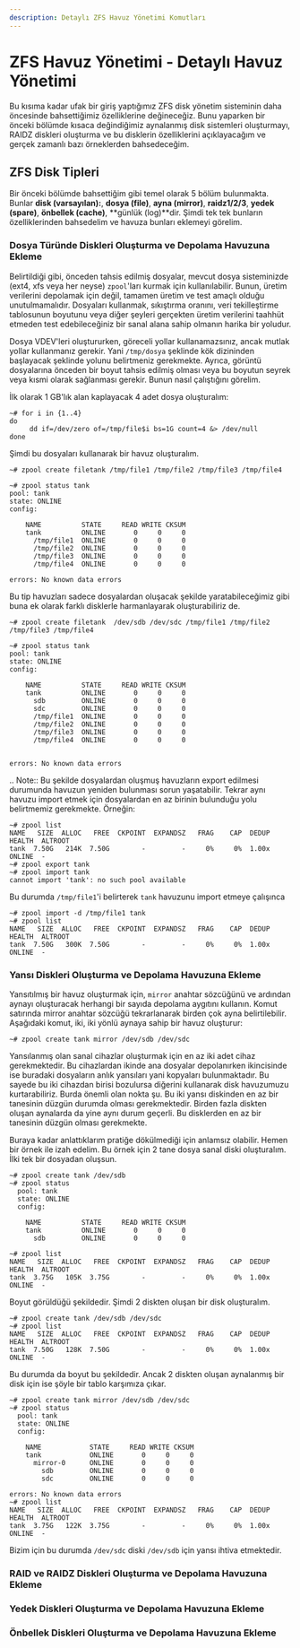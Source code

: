 ```yaml
---
description: Detaylı ZFS Havuz Yönetimi Komutları
---
```



# ZFS Havuz Yönetimi - Detaylı Havuz Yönetimi


Bu kısıma kadar ufak bir giriş yaptığımız ZFS disk yönetim sisteminin daha öncesinde bahsettiğimiz özelliklerine değineceğiz. Bunu yaparken bir önceki bölümde kısaca değindiğimiz aynalanmış disk sistemleri oluşturmayı, RAIDZ diskleri oluşturma ve bu disklerin özelliklerini açıklayacağım ve gerçek zamanlı bazı örneklerden bahsedeceğim.

## ZFS Disk Tipleri

Bir önceki bölümde bahsettiğim gibi temel olarak 5 bölüm bulunmakta.  Bunlar **disk \(varsayılan\):**, **dosya \(file\)**, **ayna \(mirror\)**, **raidz1/2/3**, **yedek \(spare\)**, **önbellek \(cache\)**, **günlük \(log\)**dir. Şimdi tek tek bunların özelliklerinden bahsedelim ve havuza bunları eklemeyi görelim.

### Dosya Türünde Diskleri Oluşturma ve Depolama Havuzuna Ekleme 
Belirtildiği gibi, önceden tahsis edilmiş dosyalar, mevcut dosya sisteminizde (ext4, xfs veya her neyse) `zpool`'ları kurmak için kullanılabilir. Bunun, üretim verilerini depolamak için değil, tamamen üretim ve test amaçlı olduğu unutulmamalıdır. 
Dosyaları kullanmak, sıkıştırma oranını, veri tekilleştirme tablosunun boyutunu veya diğer şeyleri gerçekten üretim verilerini taahhüt etmeden test edebileceğiniz bir sanal alana sahip olmanın harika bir yoludur.

Dosya VDEV'leri oluştururken, göreceli yollar kullanamazsınız, ancak mutlak yollar kullanmanız gerekir. Yani `/tmp/dosya` şeklinde kök dizininden başlayacak şeklinde yolunu belirtmeniz gerekmekte. Ayrıca, görüntü dosyalarına önceden bir boyut tahsis edilmiş olması veya bu boyutun seyrek veya kısmi olarak sağlanması gerekir. Bunun nasıl çalıştığını görelim. 

İlk olarak 1 GB'lık alan kaplayacak 4 adet dosya oluşturalım:

```
~# for i in {1..4}
do
     dd if=/dev/zero of=/tmp/file$i bs=1G count=4 &> /dev/null
done
```
Şimdi bu dosyaları kullanarak bir havuz oluşturalım.

```
~# zpool create filetank /tmp/file1 /tmp/file2 /tmp/file3 /tmp/file4
```

```
~# zpool status tank
pool: tank
state: ONLINE
config:

	NAME          STATE     READ WRITE CKSUM
	tank          ONLINE       0     0     0
	  /tmp/file1  ONLINE       0     0     0
	  /tmp/file2  ONLINE       0     0     0
	  /tmp/file3  ONLINE       0     0     0
	  /tmp/file4  ONLINE       0     0     0

errors: No known data errors

```

Bu tip havuzları sadece dosyalardan oluşacak şekilde yaratabileceğimiz gibi buna ek olarak farklı disklerle harmanlayarak oluşturabiliriz de. 
```
~# zpool create filetank  /dev/sdb /dev/sdc /tmp/file1 /tmp/file2 /tmp/file3 /tmp/file4
```

```
~# zpool status tank
pool: tank
state: ONLINE
config:

	NAME          STATE     READ WRITE CKSUM
	tank          ONLINE       0     0     0
      sdb         ONLINE       0     0     0
	  sdc         ONLINE       0     0     0
	  /tmp/file1  ONLINE       0     0     0
	  /tmp/file2  ONLINE       0     0     0
	  /tmp/file3  ONLINE       0     0     0
	  /tmp/file4  ONLINE       0     0     0


errors: No known data errors

```

.. Note:: Bu şekilde dosyalardan oluşmuş havuzların export edilmesi durumunda havuzun yeniden bulunması sorun yaşatabilir. Tekrar aynı havuzu import etmek için dosyalardan en az birinin bulunduğu yolu belirtmemiz gerekmekte. Örneğin:

```
~# zpool list
NAME   SIZE  ALLOC   FREE  CKPOINT  EXPANDSZ   FRAG    CAP  DEDUP    HEALTH  ALTROOT
tank  7.50G   214K  7.50G        -         -     0%     0%  1.00x    ONLINE  -
~# zpool export tank
~# zpool import tank
cannot import 'tank': no such pool available
```

Bu durumda `/tmp/file1`'i belirterek `tank` havuzunu import etmeye çalışınca
```
~# zpool import -d /tmp/file1 tank
~# zpool list
NAME   SIZE  ALLOC   FREE  CKPOINT  EXPANDSZ   FRAG    CAP  DEDUP    HEALTH  ALTROOT
tank  7.50G   300K  7.50G        -         -     0%     0%  1.00x    ONLINE  -
```

### Yansı Diskleri Oluşturma ve Depolama Havuzuna Ekleme 

Yansıtılmış bir havuz oluşturmak için, `mirror` anahtar sözcüğünü ve ardından aynayı oluşturacak herhangi bir sayıda depolama aygıtını kullanın. Komut satırında mirror anahtar sözcüğü tekrarlanarak birden çok ayna belirtilebilir. Aşağıdaki komut, iki, iki yönlü aynaya sahip bir havuz oluşturur:


```
~# zpool create tank mirror /dev/sdb /dev/sdc
```

Yansılanmış olan sanal cihazlar oluşturmak için en az iki adet cihaz gerekmektedir. Bu cihazlardan ikinde ana dosyalar depolanırken ikincisinde ise buradaki dosyaların anlık yansıları yani kopyaları bulunmaktadır. Bu sayede bu iki cihazdan birisi bozulursa diğerini kullanarak disk havuzumuzu kurtarabiliriz. Burda önemli olan nokta şu. Bu iki yansı diskinden en az bir tanesinin düzgün durumda olması gerekmektedir. Birden fazla diskten oluşan aynalarda da yine aynı durum geçerli. Bu disklerden en az bir tanesinin düzgün olması gerekmekte.

Buraya kadar anlattıklarım pratiğe dökülmediği için anlamsız olabilir. Hemen bir örnek ile izah edelim. Bu örnek için 2 tane dosya sanal diski oluşturalım. İlki tek bir dosyadan oluşsun.

```
~# zpool create tank /dev/sdb
~# zpool status
  pool: tank
  state: ONLINE
  config:

	NAME          STATE     READ WRITE CKSUM
	tank          ONLINE       0     0     0
	  sdb         ONLINE       0     0     0

~# zpool list
NAME   SIZE  ALLOC   FREE  CKPOINT  EXPANDSZ   FRAG    CAP  DEDUP    HEALTH  ALTROOT
tank  3.75G   105K  3.75G        -         -     0%     0%  1.00x    ONLINE  -
```
Boyut görüldüğü şekildedir. Şimdi 2 diskten oluşan bir disk oluşturalım.

```
~# zpool create tank /dev/sdb /dev/sdc
~# zpool list
NAME   SIZE  ALLOC   FREE  CKPOINT  EXPANDSZ   FRAG    CAP  DEDUP    HEALTH  ALTROOT
tank  7.50G   128K  7.50G        -         -     0%     0%  1.00x    ONLINE  -
```

Bu durumda da boyut bu şekildedir. Ancak 2 diskten oluşan aynalanmış bir disk için ise şöyle bir tablo karşımıza çıkar.

```
~# zpool create tank mirror /dev/sdb /dev/sdc
~# zpool status 
  pool: tank
  state: ONLINE
  config:

	NAME            STATE     READ WRITE CKSUM
	tank            ONLINE       0     0     0
	  mirror-0      ONLINE       0     0     0
	    sdb         ONLINE       0     0     0
	    sdc         ONLINE       0     0     0

errors: No known data errors
~# zpool list
NAME   SIZE  ALLOC   FREE  CKPOINT  EXPANDSZ   FRAG    CAP  DEDUP    HEALTH  ALTROOT
tank  3.75G   122K  3.75G        -         -     0%     0%  1.00x    ONLINE  -
```

Bizim için bu durumda `/dev/sdc` diski `/dev/sdb` için yansı ihtiva etmektedir.


### RAID ve RAIDZ Diskleri Oluşturma ve Depolama Havuzuna Ekleme 

### Yedek Diskleri Oluşturma ve Depolama Havuzuna Ekleme 
### Önbellek Diskleri Oluşturma ve Depolama Havuzuna Ekleme 


